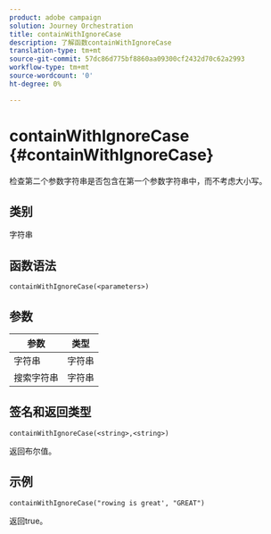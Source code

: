 ```yaml
---
product: adobe campaign
solution: Journey Orchestration
title: containWithIgnoreCase
description: 了解函数containWithIgnoreCase
translation-type: tm+mt
source-git-commit: 57dc86d775bf8860aa09300cf2432d70c62a2993
workflow-type: tm+mt
source-wordcount: '0'
ht-degree: 0%

---
```



# containWithIgnoreCase {#containWithIgnoreCase}

检查第二个参数字符串是否包含在第一个参数字符串中，而不考虑大小写。

## 类别

字符串

## 函数语法

`containWithIgnoreCase(<parameters>)`

## 参数

| 参数 | 类型 |
|-----------|------------------|
| 字符串 | 字符串 |
| 搜索字符串 | 字符串 |

## 签名和返回类型

`containWithIgnoreCase(<string>,<string>)`

返回布尔值。

## 示例

`containWithIgnoreCase("rowing is great', "GREAT")`

返回true。
